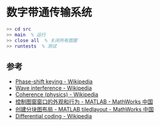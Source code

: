# 数字带通传输系统

```matlab
>> cd src
>> main  % 运行
>> close all  % 关闭所有图窗
>> runtests  % 测试
```

## 参考

- [Phase-shift keying - Wikipedia](https://en.wikipedia.org/wiki/Phase_shift_keying)
- [Wave interference - Wikipedia](https://en.wikipedia.org/wiki/Wave_interference)
- [Coherence (physics) - Wikipedia](https://en.wikipedia.org/wiki/Coherence_(physics))
- [控制图窗窗口的外观和行为 - MATLAB - MathWorks 中国](https://ww2.mathworks.cn/help/releases/R2020b/matlab/ref/matlab.ui.figure-properties.html)
- [创建分块图布局 - MATLAB tiledlayout - MathWorks 中国](https://ww2.mathworks.cn/help/releases/R2020b/matlab/ref/tiledlayout.html)
- [Differential coding - Wikipedia](https://en.wikipedia.org/wiki/Differential_coding#Other_techniques_to_resolve_a_phase_ambiguity)
